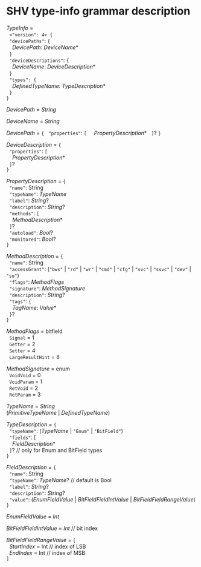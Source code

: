 # SHV type-info grammar description

_TypeInfo_ =\
&nbsp;&nbsp;`<"version": 4> {`\
&nbsp;&nbsp;`"devicePaths"`: `{`\
&nbsp;&nbsp;&nbsp;&nbsp;_DevicePath_: _DeviceName_\* \
&nbsp;&nbsp;`}`\
&nbsp;&nbsp;`"deviceDescriptions"`: `{`\
&nbsp;&nbsp;&nbsp;&nbsp;_DeviceName_: _DeviceDescription_\*\
&nbsp;&nbsp;`}`\
&nbsp;&nbsp;`"types": {`\
&nbsp;&nbsp;&nbsp;&nbsp;_DefinedTypeName_: _TypeDescription_\*\
&nbsp;&nbsp;`}`\
`}`

_DevicePath_ = _String_

_DeviceName_ = _String_
 
_DevicePath_ = `{`
&nbsp;&nbsp;`"properties"`: `[`
&nbsp;&nbsp;&nbsp;&nbsp;_PropertyDescription_\*
&nbsp;&nbsp;`]`?
`}`

_DeviceDescription_ = `{`\
&nbsp;&nbsp;`"properties"`: `[`\
_&nbsp;&nbsp;&nbsp;&nbsp;PropertyDescription_\*\
&nbsp;&nbsp;`]`?\
`}`

_PropertyDescription_ = `{`\
&nbsp;&nbsp;`"name"`: String\
&nbsp;&nbsp;`"typeName"`: _TypeName_\
&nbsp;&nbsp;`"label"`: _String_?\
&nbsp;&nbsp;`"description"`: _String_?\
&nbsp;&nbsp;`"methods"`: `[`\
&nbsp;&nbsp;&nbsp;&nbsp;_MethodDescription_\*\
&nbsp;&nbsp;`]`?\
&nbsp;&nbsp;`"autoload"`: _Bool_?\
&nbsp;&nbsp;`"monitored"`: _Bool_?\
`}`

_MethodDescription_ =  `{`\
&nbsp;&nbsp;`"name"`: String\
&nbsp;&nbsp;`"accessGrant"`: (`"bws"` | `"rd"` | `"wr"` | `"cmd"` | `"cfg"` | `"svc"` | `"ssvc"` | `"dev"` | `"su"`)\
&nbsp;&nbsp;`"flags"`: _MethodFlags_\
&nbsp;&nbsp;`"signature"`: _MethodSignature_\
&nbsp;&nbsp;`"description"`: _String_?\
&nbsp;&nbsp;`"tags"`: `{`\
&nbsp;&nbsp;&nbsp;&nbsp;_TagName_: _Value_\*\
&nbsp;&nbsp;`}`?\
`}`

_MethodFlags_ = bitfield \
&nbsp;&nbsp;`Signal` = 1\
&nbsp;&nbsp;`Getter` = 2\
&nbsp;&nbsp;`Setter` = 4\
&nbsp;&nbsp;`LargeResultHint` = 8

_MethodSignature_ = enum \
&nbsp;&nbsp;`VoidVoid` = 0\
&nbsp;&nbsp;`VoidParam` = 1\
&nbsp;&nbsp;`RetVoid` = 2\
&nbsp;&nbsp;`RetParam` = 3

_TypeName_ = _String_\
  (_PrimitiveTypeName_ | _DefinedTypeName_)

_TypeDescription_ = `{`\
&nbsp;&nbsp;`"typeName"`: (_TypeName_ | `"Enum"` | `"BitField"`)\
&nbsp;&nbsp;`"fields"`: [\
&nbsp;&nbsp;&nbsp;&nbsp;_FieldDescription_\*\
&nbsp;&nbsp;`]`? // only for Enum and BitField types\
`}`

_FieldDescription_ = `{`\
&nbsp;&nbsp;`"name"`: String\
&nbsp;&nbsp;`"typeName"`: _TypeName_? // default is Bool\
&nbsp;&nbsp;`"label"`: _String_?\
&nbsp;&nbsp;`"description"`: _String_?\
&nbsp;&nbsp;`"value"`: (_EnumFieldValue_ | _BitFieldFieldIntValue_ | _BitFieldFieldRangeValue_)\
`}`

_EnumFieldValue_ = _Int_

_BitFieldFieldIntValue_ = _Int_ // bit index

_BitFieldFieldRangeValue_ = `[`\
&nbsp;&nbsp;_StartIndex_ = Int // index of LSB\
&nbsp;&nbsp;_EndIndex_ = Int   // index of MSB\
`]`